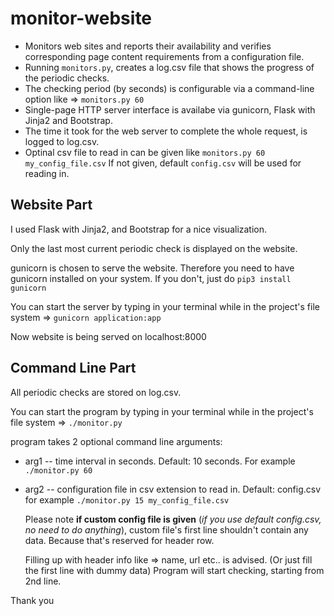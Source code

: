 # monitor-website
* Monitors web sites and reports their availability and verifies corresponding page
content requirements from a configuration file.
* Running `monitors.py`, creates a log.csv file that shows the progress of the periodic checks.
* The checking period (by seconds) is configurable via a command-line option like => `monitors.py 60`
* Single-page HTTP server interface is availabe via gunicorn, Flask with Jinja2 and Bootstrap.
* The time it took for the web server to complete the whole request, is logged to log.csv.
* Optinal csv file to read in can be given like `monitors.py 60 my_config_file.csv`
If not given, default `config.csv` will be used for reading in.


## Website Part
I used Flask with Jinja2, and Bootstrap for a nice visualization.


Only the last most current periodic check is displayed on the website.


gunicorn is chosen to serve the website. Therefore you need to have gunicorn installed on your system.
If you don't, just do `pip3 install gunicorn`


You can start the server by typing in your terminal while in the project's file system => `gunicorn application:app`


Now website is being served on localhost:8000

## Command Line Part
All periodic checks are stored on log.csv.


You can start the program by typing in your terminal while in the project's file system => `./monitor.py`


program takes 2 optional command line arguments:


* arg1 -- time interval in seconds. Default: 10 seconds. For example `./monitor.py 60`
* arg2 -- configuration file in csv extension to read in. Default: config.csv for example `./monitor.py 15 my_config_file.csv`

  Please note **if custom config file is given** (*if you use default config.csv, no need to do anything*), custom file's first line shouldn't contain any data. Because that's 
  reserved for header row.
  
  
  Filling up with header info like => name, url etc.. is advised.
  (Or just fill the first line with dummy data) 
  Program will start checking, starting from 2nd line.
  

Thank you